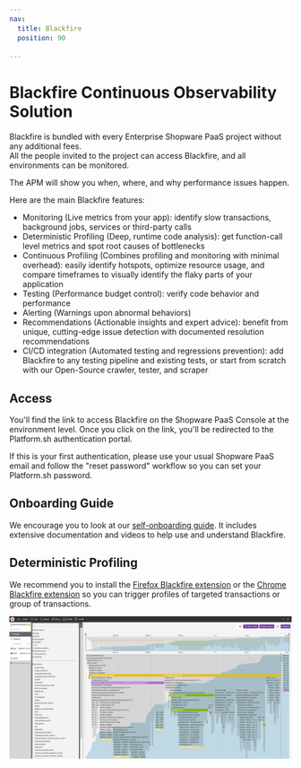 ```yaml
---
nav:
  title: Blackfire
  position: 90

---
```


# Blackfire Continuous Observability Solution

Blackfire is bundled with every Enterprise Shopware PaaS project without any additional fees.  
All the people invited to the project can access Blackfire, and all environments can be monitored.

The APM will show you when, where, and why performance issues happen.

Here are the main Blackfire features:
* Monitoring (Live metrics from your app): identify slow transactions, background jobs, services or third-party calls
* Deterministic Profiling (Deep, runtime code analysis): get function-call level metrics and spot root causes of bottlenecks
* Continuous Profiling (Combines profiling and monitoring with minimal overhead): easily identify hotspots, optimize resource usage, and compare timeframes to visually identify the flaky parts of your application
* Testing (Performance budget control): verify code behavior and performance
* Alerting (Warnings upon abnormal behaviors)
* Recommendations (Actionable insights and expert advice): benefit from unique, cutting-edge issue detection with documented resolution recommendations
* CI/CD integration (Automated testing and regressions prevention): add Blackfire to any testing pipeline and existing tests, or start from scratch with our Open-Source crawler, tester, and scraper


## Access

You'll find the link to access Blackfire on the Shopware PaaS Console at the environment level.
Once you click on the link, you'll be redirected to the Platform.sh authentication portal.

If this is your first authentication, please use your usual Shopware PaaS email and follow the "reset password" workflow so you can set your Platform.sh password.

## Onboarding Guide

We encourage you to look at our [self-onboarding guide](https://docs.blackfire.io/onboarding/index). It includes extensive documentation and videos to help use and understand Blackfire.

## Deterministic Profiling

We recommend you to install the [Firefox Blackfire extension](https://addons.mozilla.org/en-US/firefox/addon/blackfire/) or the [Chrome Blackfire extension](https://chromewebstore.google.com/detail/blackfire-profiler/miefikpgahefdbcgoiicnmpbeeomffld?hl=en) so you can trigger profiles of targeted transactions or group of transactions.

![Blackfire profile](../../assets/blackfire-profile.png)
